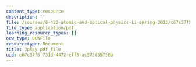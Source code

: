```yaml
---
content_type: resource
description: ''
file: /courses/8-422-atomic-and-optical-physics-ii-spring-2013/c67c37f5731d4472eff5ac573d35756b_vyDnTx4gTis.pdf
file_type: application/pdf
learning_resource_types: []
ocw_type: OCWFile
resourcetype: Document
title: 3play pdf file
uid: c67c37f5-731d-4472-eff5-ac573d35756b
---
```

